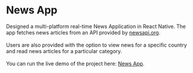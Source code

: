 # News App
Designed a multi-platform real-time News Application in React Native. The app fetches news articles from an API provided by [newsapi.org](https://newsapi.org). <br><br>
Users are also provided with the option to view news for a specific country and read news articles for a particular category. <br><br> 
You can run the live demo of the project here: [News App](https://guninwasan.github.io/guninwasan/newsApp.html).
